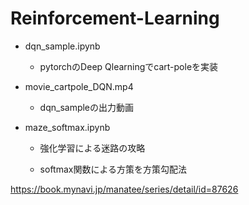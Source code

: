 # Reinforcement-Learning

- dqn_sample.ipynb 
   - pytorchのDeep Qlearningでcart-poleを実装

- movie_cartpole_DQN.mp4
   - dqn_sampleの出力動画

- maze_softmax.ipynb
	- 強化学習による迷路の攻略
   
	- softmax関数による方策を方策勾配法

<https://book.mynavi.jp/manatee/series/detail/id=87626> 
